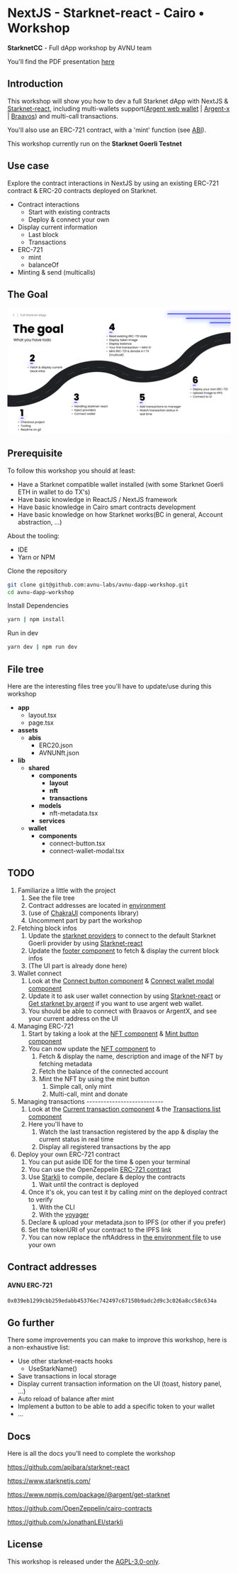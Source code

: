 # NextJS - Starknet-react - Cairo • Workshop

**StarknetCC** - Full dApp workshop by AVNU team

You'll find the PDF presentation [here](./files/presentation.pdf)

## Introduction

This workshop will show you how to dev a full Starknet dApp with NextJS & [Starknet-react](https://github.com/apibara/starknet-react), including multi-wallets support([Argent web wallet](https://github.com/argentlabs/argent-x) | [Argent-x](https://github.com/argentlabs/argent-x) | [Braavos](https://braavos.app/)) and multi-call transactions.

You'll also use an ERC-721 contract, with a 'mint' function (see [ABI](src/contracts/abis/AVNUNft.json)).

This workshop currently run on the **Starknet Goerli Testnet** 

## Use case

Explore the contract interactions in NextJS by using an existing ERC-721 contract & ERC-20 contracts deployed on Starknet.

- Contract interactions
    - Start with existing contracts
    - Deploy & connect your own
- Display current information
  - Last block
  - Transactions
- ERC-721 
    - mint
    - balanceOf
- Minting & send (multicalls)


## The Goal

![TODO](./files/todo.png "Title")

## Prerequisite

To follow this workshop you should at least:
- Have a Starknet compatible wallet installed (with some Starknet Goerli ETH in wallet to do TX's)
- Have basic knowledge in ReactJS / NextJS framework
- Have basic knowledge in Cairo smart contracts development
- Have basic knowledge on how Starknet works(BC in general, Account abstraction, ...)

About the tooling:
- IDE
- Yarn or NPM

Clone the repository

```bash
git clone git@github.com:avnu-labs/avnu-dapp-workshop.git
cd avnu-dapp-workshop
```

Install Dependencies

```bash
yarn | npm install 
```

Run in dev

```bash
yarn dev | npm run dev
```

## File tree

Here are the interesting files tree you'll have to update/use during this workshop

- __app__
  - layout.tsx
  - page.tsx
- __assets__
  - __abis__
    - ERC20.json
    - AVNUNft.json
- __lib__
    - __shared__
        - __components__
          - __layout__
          - __nft__
          - __transactions__
        - __models__
          - nft-metadata.tsx
        - __services__
    - __wallet__
        - __components__
          - connect-button.tsx
          - connect-wallet-modal.tsx

## TODO

1) Familiarize a little with the project
    1) See the file tree
    2) Contract addresses are located in [environment](/environment.ts)
    3) (use of [ChakraUI](https://chakra-ui.com/getting-started) components library)
    4) Uncomment part by part the workshop
2) Fetching block infos
    1) Update the [starknet providers](lib/shared/components/layout/provider.tsx) to connect to the default Starknet Goerli provider by using [Starknet-react](https://github.com/apibara/starknet-react)
    2) Update the [footer component](lib/shared/components/layout/footer.tsx) to fetch & display the current block infos
    3) (The UI part is already done here)
3) Wallet connect
    1) Look at the [Connect button component](lib/wallet/components/connect-button.tsx) & [Connect wallet modal component](lib/wallet/components/connect-wallet-modal.tsx)
    2) Update it to ask user wallet connection by using [Starknet-react](https://github.com/apibara/starknet-react) or [Get starknet by argent](https://github.com/argentlabs/argent-x) if you want to use argent web wallet.
    3) You should be able to connect with Braavos or ArgentX, and see your current address on the UI
4) Managing ERC-721
    1) Start by taking a look at the [NFT component](lib/shared/components/nft/nft.tsx) & [Mint button component](lib/shared/components/nft/mint-button.tsx)
    2) You can now update the [NFT component](lib/shared/components/nft/nft.tsx) to
        1) Fetch & display the name, description and image of the NFT by fetching metadata
        2) Fetch the balance of the connected account
        3) Mint the NFT by using the mint button
           1) Simple call, only mint
           2) Multi-call, mint and donate
5) Managing transactions ---------------------------
    1) Look at the [Current transaction component](lib/shared/components/transactions/current-transaction.tsx) & the [Transactions list component](lib/shared/components/transactions/transactions-list.tsx)
    2) Here you'll have to
        1) Watch the last transaction registered by the app & display the current status in real time
        2) Display all registered transactions by the app
6) Deploy your own ERC-721 contract
    1) You can put aside IDE for the time & open your terminal
    2) You can use the OpenZeppelin [ERC-721 contract](https://github.com/OpenZeppelin/cairo-contracts/tree/main/src/openzeppelin/token/erc721)
    3) Use [Starkli](https://github.com/xJonathanLEI/starkli) to compile, declare & deploy the contracts
       1) Wait until the contract is deployed
    4) Once it's ok, you can test it by calling *mint* on the deployed contract to verify
        1) With the CLI
        2) With the [voyager](https://goerli.voyager.online/)
   5) Declare & upload your metadata.json to IPFS (or other if you prefer)
   6) Set the tokenURI of your contract to the IPFS link
   7) You can now replace the nftAddress in [the environment file](environment.ts) to use your own

## Contract addresses

#### AVNU ERC-721
    0x039eb1299cbb259edabb45376ec742497c67150b9adc2d9c3c026a8cc58c634a

## Go further

There some improvements you can make to improve this workshop, here is a non-exhaustive list:

- Use other starknet-reacts hooks
  - UseStarkName()
- Save transactions in local storage
- Display current transaction information on the UI (toast, history panel, ...)
- Auto reload of balance after mint
- Implement a button to be able to add a specific token to your wallet
- ...

## Docs

Here is all the docs you'll need to complete the workshop

https://github.com/apibara/starknet-react

https://www.starknetjs.com/

https://www.npmjs.com/package/@argent/get-starknet

https://github.com/OpenZeppelin/cairo-contracts

https://github.com/xJonathanLEI/starkli


## License

This workshop is released under the [AGPL-3.0-only](LICENSE).